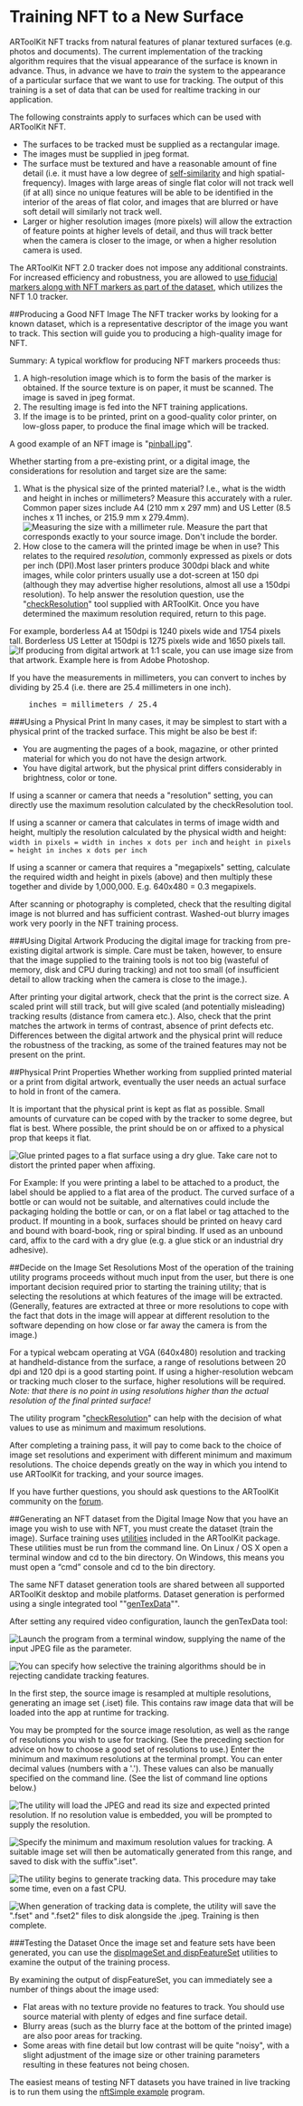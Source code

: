 # Training NFT to a New Surface
ARToolKit NFT tracks from natural features of planar textured surfaces (e.g. photos and documents). The current implementation of the tracking algorithm requires that the visual appearance of the surface is known in advance. Thus, in advance we have to *train* the system to the appearance of a particular surface that we want to use for tracking. The output of this training is a set of data that can be used for realtime tracking in our application.

The following constraints apply to surfaces which can be used with ARToolKit NFT.

-   The surfaces to be tracked must be supplied as a rectangular image.
-   The images must be supplied in jpeg format.
-   The surface must be textured and have a reasonable amount of fine detail (i.e. it must have a low degree of [self-similarity][self-similarity] and high spatial-frequency). Images with large areas of single flat color will not track well (if at all) since no unique features will be able to be identified in the interior of the areas of flat color, and images that are blurred or have soft detail will similarly not track well.
-   Larger or higher resolution images (more pixels) will allow the extraction of feature points at higher levels of detail, and thus will track better when the camera is closer to the image, or when a higher resolution camera is used.

The ARToolKit NFT 2.0 tracker does not impose any additional constraints. For increased efficiency and robustness, you are allowed to [use fiducial markers along with NFT markers as part of the dataset][marker_nft_fiducial_markers], which utilizes the NFT 1.0 tracker.

##Producing a Good NFT Image
The NFT tracker works by looking for a known dataset, which is a representative descriptor of the image you want to track. This section will guide you to producing a high-quality image for NFT.

Summary: A typical workflow for producing NFT markers proceeds thus:

1.  A high-resolution image which is to form the basis of the marker is obtained. If the source texture is on paper, it must be scanned. The image is saved in jpeg format.
2.  The resulting image is fed into the NFT training applications.
3.  If the image is to be printed, print on a good-quality color printer, on low-gloss paper, to produce the final image which will be tracked.

A good example of an NFT image is "[pinball.jpg][3]".

Whether starting from a pre-existing print, or a digital image, the considerations for resolution and target size are the same:

1.  What is the physical size of the printed material? I.e., what is the width and height in inches or millimeters? Measure this accurately with a ruler. Common paper sizes include A4 (210 mm x 297 mm) and US Letter (8.5 inches x 11 inches, or 215.9 mm x 279.4mm). ![Measuring the size with a millimeter rule. Measure the part that corresponds exactly to your source image. Don't include the border.][NFT_example_KPM_measuring_image_with_rule]
2.  How close to the camera will the printed image be when in use? This relates to the required *resolution*, commonly expressed as pixels or dots per inch (DPI).Most laser printers produce 300dpi black and white images, while color printers usually use a dot-screen at 150 dpi (although they may advertise higher resolutions, almost all use a 150dpi resolution). To help answer the resolution question, use the "[checkResolution][marker_nft_utilities]" tool supplied with ARToolKit. Once you have determined the maximum resolution required, return to this page.

For example, borderless A4 at 150dpi is 1240 pixels wide and 1754 pixels tall. Borderless US Letter at 150dpi is 1275 pixels wide and 1650 pixels tall. ![If producing from digital artwork at 1:1 scale, you can use image size from that artwork. Example here is from Adobe Photoshop.][NFT_example_KPM_image_size_photoshop]

If you have the measurements in millimeters, you can convert to inches by dividing by 25.4 (i.e. there are 25.4 millimeters in one inch).
<pre>
    inches = millimeters / 25.4
</pre>

###Using a Physical Print
In many cases, it may be simplest to start with a physical print of the tracked surface. This might be also be best if:

-   You are augmenting the pages of a book, magazine, or other printed material for which you do not have the design artwork.
-   You have digital artwork, but the physical print differs considerably in brightness, color or tone.

If using a scanner or camera that needs a "resolution" setting, you can directly use the maximum resolution calculated by the checkResolution tool.

If using a scanner or camera that calculates in terms of image width and height, multiply the resolution calculated by the physical width and height: `width in pixels = width in inches x dots per inch` and  `height in pixels = height in inches x dots per inch`

If using a scanner or camera that requires a "megapixels" setting, calculate the required width and height in pixels (above) and then multiply these together and divide by 1,000,000. E.g. 640x480 = 0.3 megapixels.

After scanning or photography is completed, check that the resulting digital image is not blurred and has sufficient contrast. Washed-out blurry images work very poorly in the NFT training process.

###Using Digital Artwork
Producing the digital image for tracking from pre-existing digital artwork is simple. Care must be taken, however, to ensure that the image supplied to the training tools is not too big (wasteful of memory, disk and CPU during tracking) and not too small (of insufficient detail to allow tracking when the camera is close to the image.).

After printing your digital artwork, check that the print is the correct size. A scaled print will still track, but will give scaled (and potentially misleading) tracking results (distance from camera etc.). Also, check that the print matches the artwork in terms of contrast, absence of print defects etc. Differences between the digital artwork and the physical print will reduce the robustness of the tracking, as some of the trained features may not be present on the print.

##Physical Print Properties
Whether working from supplied printed material or a print from digital artwork, eventually the user needs an actual surface to hold in front of the camera.

It is important that the physical print is kept as flat as possible. Small amounts of curvature can be coped with by the tracker to some degree, but flat is best. Where possible, the print should be on or affixed to a physical prop that keeps it flat.

![Glue printed pages to a flat surface using a dry glue. Take care not to distort the printed paper when affixing.][Glueing_marker_to_backing_board]

For Example: If you were printing a label to be attached to a product, the label should be applied to a flat area of the product. The curved surface of a bottle or can would not be suitable, and alternatives could include the packaging holding the bottle or can, or on a flat label or tag attached to the product. If mounting in a book, surfaces should be printed on heavy card and bound with board-book, ring or spiral binding. If used as an unbound card, affix to the card with a dry glue (e.g. a glue stick or an industrial dry adhesive).

##Decide on the Image Set Resolutions
Most of the operation of the training utility programs proceeds without much input from the user, but there is one important decision required prior to starting the training utility; that is selecting the resolutions at which features of the image will be extracted. (Generally, features are extracted at three or more resolutions to cope with the fact that dots in the image will appear at different resolution to the software depending on how close or far away the camera is from the image.)

For a typical webcam operating at VGA (640x480) resolution and tracking at handheld-distance from the surface, a range of resolutions between 20 dpi and 120 dpi is a good starting point. If using a higher-resolution webcam or tracking much closer to the surface, higher resolutions will be required. *Note: that there is no point in using resolutions higher than the actual resolution of the final printed surface!*

The utility program "[checkResolution][marker_nft_utilities]" can help with the decision of what values to use as minimum and maximum resolutions.

After completing a training pass, it will pay to come back to the choice of image set resolutions and experiment with different minimum and maximum resolutions. The choice depends greatly on the way in which you intend to use ARToolKit for tracking, and your source images.

If you have further questions, you should ask questions to the ARToolKit community on the [forum][forum].

##Generating an NFT dataset from the Digital Image
Now that you have an image you wish to use with NFT, you must create the dataset (train the image). Surface training uses [utilities][marker_nft_utilities] included in the ARToolKit package. These utilities must be run from the command line. On Linux / OS X open a terminal window and cd to the bin directory. On Windows, this means you must open a “cmd” console and cd to the bin directory.

The same NFT dataset generation tools are shared between all supported ARToolKit desktop and mobile platforms. Dataset generation is performed using a single integrated tool ""[genTexData][marker_nft_utilities]"".

After setting any required video configuration, launch the genTexData tool:

![Launch the program from a terminal window, supplying the name of the input JPEG file as the parameter.][NFT_example_genTexData_010]

![You can specify how selective the training algorithms should be in rejecting candidate tracking features.][NFT_example_genTexData_020]

In the first step, the source image is resampled at multiple resolutions, generating an image set (.iset) file. This contains raw image data that will be loaded into the app at runtime for tracking.

You may be prompted for the source image resolution, as well as the range of resolutions you wish to use for tracking. (See the preceding section for advice on how to choose a good set of resolutions to use.) Enter the minimum and maximum resolutions at the terminal prompt. You can enter decimal values (numbers with a '.'). These values can also be manually specified on the command line. (See the list of command line options below.)

![The utility will load the JPEG and read its size and expected printed resolution. If no resolution value is embedded, you will be prompted to supply the resolution.][NFT_example_genTexData_030]

![Specify the minimum and maximum resolution values for tracking. A suitable image set will then be automatically generated from this range, and saved to disk with the suffix".iset".][NFT_example_genTexData_040]

![The utility begins to generate tracking data. This procedure may take some time, even on a fast CPU.][NFT_example_genTexData_050]

![When generation of tracking data is complete, the utility will save the ".fset" and ".fset2" files to disk alongside the .jpeg. Training is then complete.][NFT_example_genTexData_060]

###Testing the Dataset
Once the image set and feature sets have been generated, you can use the [dispImageSet and dispFeatureSet][marker_nft_utilities] utilities to examine the output of the training process.

By examining the output of dispFeatureSet, you can immediately see a number of things about the image used:

-   Flat areas with no texture provide no features to track. You should use source material with plenty of edges and fine surface detail.
-   Blurry areas (such as the blurry face at the bottom of the printed image) are also poor areas for tracking.
-   Some areas with fine detail but low contrast will be quite "noisy", with a slight adjustment of the image size or other training parameters resulting in these features not being chosen.

The easiest means of testing NFT datasets you have trained in live tracking is to run them using the [nftSimple example][example_nftsimple] program.

[self-similarity]: https://en.wikipedia.org/wiki/Self-similarity
[marker_nft_fiducial_markers]: 3_Marker_Training:marker_nft_fiducial_markers
[marker_nft_utilities]: 3_Marker_Training:marker_nft_utilities
[example_nftsimple]: 7_Examples:example_nftsimple
[forum]: http://www.artoolworks.com/support/forum/

[3]: :pinball.jpg

[NFT_example_KPM_measuring_image_with_rule]: :nft_example_kpm_measuring_image_with_rule.jpg
[NFT_example_KPM_image_size_photoshop]: :nft_example_kpm_image_size_photoshop.jpg
[Glueing_marker_to_backing_board]: :glueing_marker_to_backing_board.jpg
[NFT_example_genTexData_010]: :nft_example_gentexdata_010.png
[NFT_example_genTexData_020]: :nft_example_gentexdata_020.png
[NFT_example_genTexData_030]: :nft_example_gentexdata_030.png
[NFT_example_genTexData_040]: :nft_example_gentexdata_040.png
[NFT_example_genTexData_050]: :nft_example_gentexdata_050.png
[NFT_example_genTexData_060]: :nft_example_gentexdata_060.png
